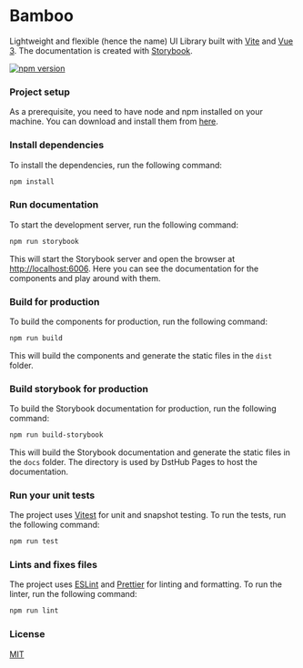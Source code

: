 # Bamboo

Lightweight and flexible (hence the name) UI Library built with [Vite](https://vitejs.dev/) and [Vue 3](https://vuejs.org/). The documentation is created with [Storybook](https://storybook.js.org/).

[![npm version](https://badge.fury.io/js/@mrksbnc%2Fbamboo.svg)](https://badge.fury.io/js/@mrksbnc%2Fbamboo)

### Project setup

As a prerequisite, you need to have node and npm installed on your machine. You can download and install them from [here](https://nodejs.org/en/).

### Install dependencies

To install the dependencies, run the following command:

```bash
npm install
```

### Run documentation

To start the development server, run the following command:

```bash
npm run storybook
```

This will start the Storybook server and open the browser at [http://localhost:6006](http://localhost:6006).
Here you can see the documentation for the components and play around with them.

### Build for production

To build the components for production, run the following command:

```bash
npm run build
```

This will build the components and generate the static files in the `dist` folder.

### Build storybook for production

To build the Storybook documentation for production, run the following command:

```bash
npm run build-storybook
```

This will build the Storybook documentation and generate the static files in the `docs` folder.
The directory is used by DstHub Pages to host the documentation.

### Run your unit tests

The project uses [Vitest](https://vitest.dev) for unit and snapshot testing. To run the tests, run the following command:

```bash
npm run test
```

### Lints and fixes files

The project uses [ESLint](https://eslint.org/) and [Prettier](https://prettier.io/) for linting and formatting. To run the linter, run the following command:

```bash
npm run lint
```

### License

[MIT](LICENSE)
